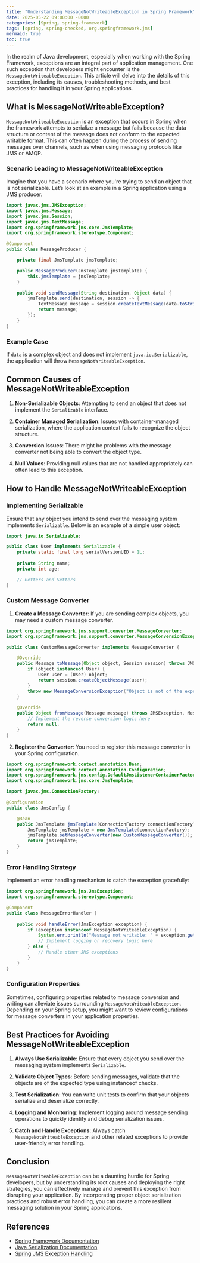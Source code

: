 ```yaml
---
title: "Understanding MessageNotWriteableException in Spring Framework"
date: 2025-05-22 09:00:00 -0000
categories: [Spring, spring-framework]
tags: [spring, spring-checked, org.springframework.jms]
mermaid: true
toc: true
---
```



In the realm of Java development, especially when working with the Spring Framework, exceptions are an integral part of application management. One such exception that developers might encounter is the `MessageNotWriteableException`. This article will delve into the details of this exception, including its causes, troubleshooting methods, and best practices for handling it in your Spring applications.

## What is MessageNotWriteableException?

`MessageNotWriteableException` is an exception that occurs in Spring when the framework attempts to serialize a message but fails because the data structure or content of the message does not conform to the expected writable format. This can often happen during the process of sending messages over channels, such as when using messaging protocols like JMS or AMQP.

### Scenario Leading to MessageNotWriteableException

Imagine that you have a scenario where you're trying to send an object that is not serializable. Let’s look at an example in a Spring application using a JMS producer.

```java
import javax.jms.JMSException;
import javax.jms.Message;
import javax.jms.Session;
import javax.jms.TextMessage;
import org.springframework.jms.core.JmsTemplate;
import org.springframework.stereotype.Component;

@Component
public class MessageProducer {

    private final JmsTemplate jmsTemplate;

    public MessageProducer(JmsTemplate jmsTemplate) {
        this.jmsTemplate = jmsTemplate;
    }

    public void sendMessage(String destination, Object data) {
        jmsTemplate.send(destination, session -> {
            TextMessage message = session.createTextMessage(data.toString());
            return message;
        });
    }
}
```

### Example Case

If `data` is a complex object and does not implement `java.io.Serializable`, the application will throw `MessageNotWriteableException`.

## Common Causes of MessageNotWriteableException

1. **Non-Serializable Objects**: Attempting to send an object that does not implement the `Serializable` interface.

2. **Container Managed Serialization**: Issues with container-managed serialization, where the application context fails to recognize the object structure.

3. **Conversion Issues**: There might be problems with the message converter not being able to convert the object type.

4. **Null Values**: Providing null values that are not handled appropriately can often lead to this exception.

## How to Handle MessageNotWriteableException

### Implementing Serializable

Ensure that any object you intend to send over the messaging system implements `Serializable`. Below is an example of a simple user object:

```java
import java.io.Serializable;

public class User implements Serializable {
    private static final long serialVersionUID = 1L;
    
    private String name;
    private int age;

    // Getters and Setters
}
```

### Custom Message Converter

1. **Create a Message Converter**: If you are sending complex objects, you may need a custom message converter. 

```java
import org.springframework.jms.support.converter.MessageConverter;
import org.springframework.jms.support.converter.MessageConversionException;

public class CustomMessageConverter implements MessageConverter {

    @Override
    public Message toMessage(Object object, Session session) throws JMSException, MessageConversionException {
        if (object instanceof User) {
            User user = (User) object;
            return session.createObjectMessage(user);
        }
        throw new MessageConversionException("Object is not of the expected type");
    }

    @Override
    public Object fromMessage(Message message) throws JMSException, MessageConversionException {
        // Implement the reverse conversion logic here
        return null;
    }
}
```

2. **Register the Converter**: You need to register this message converter in your Spring configuration.

```java
import org.springframework.context.annotation.Bean;
import org.springframework.context.annotation.Configuration;
import org.springframework.jms.config.DefaultJmsListenerContainerFactory;
import org.springframework.jms.core.JmsTemplate;

import javax.jms.ConnectionFactory;

@Configuration
public class JmsConfig {

    @Bean
    public JmsTemplate jmsTemplate(ConnectionFactory connectionFactory) {
        JmsTemplate jmsTemplate = new JmsTemplate(connectionFactory);
        jmsTemplate.setMessageConverter(new CustomMessageConverter());
        return jmsTemplate;
    }
}
```

### Error Handling Strategy

Implement an error handling mechanism to catch the exception gracefully:

```java
import org.springframework.jms.JmsException;
import org.springframework.stereotype.Component;

@Component
public class MessageErrorHandler {
    
    public void handleError(JmsException exception) {
        if (exception instanceof MessageNotWriteableException) {
            System.err.println("Message not writable: " + exception.getMessage());
            // Implement logging or recovery logic here
        } else {
            // Handle other JMS exceptions
        }
    }
}
```

### Configuration Properties

Sometimes, configuring properties related to message conversion and writing can alleviate issues surrounding `MessageNotWriteableException`. Depending on your Spring setup, you might want to review configurations for message converters in your application properties.

## Best Practices for Avoiding MessageNotWriteableException

1. **Always Use Serializable**: Ensure that every object you send over the messaging system implements `Serializable`.

2. **Validate Object Types**: Before sending messages, validate that the objects are of the expected type using instanceof checks.

3. **Test Serialization**: You can write unit tests to confirm that your objects serialize and deserialize correctly.

4. **Logging and Monitoring**: Implement logging around message sending operations to quickly identify and debug serialization issues.

5. **Catch and Handle Exceptions**: Always catch `MessageNotWriteableException` and other related exceptions to provide user-friendly error handling.

## Conclusion

`MessageNotWriteableException` can be a daunting hurdle for Spring developers, but by understanding its root causes and deploying the right strategies, you can effectively manage and prevent this exception from disrupting your application. By incorporating proper object serialization practices and robust error handling, you can create a more resilient messaging solution in your Spring applications.

## References

- [Spring Framework Documentation](https://docs.spring.io/spring-framework/docs/current/reference/html/integration.html)
- [Java Serialization Documentation](https://docs.oracle.com/javase/8/docs/platform/serialization/spec/)
- [Spring JMS Exception Handling](https://docs.spring.io/spring-framework/docs/current/reference/html/integration.html#jms-error-handling)